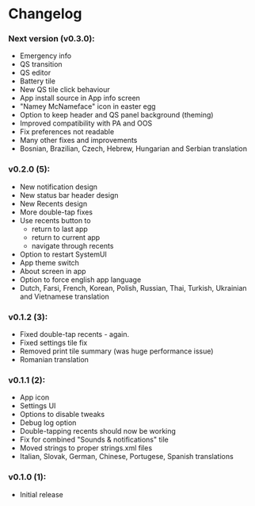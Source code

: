 # Changelog

### Next version (v0.3.0):

- Emergency info
- QS transition
- QS editor
- Battery tile
- New QS tile click behaviour
- App install source in App info screen
- "Namey McNameface" icon in easter egg
- Option to keep header and QS panel background (theming)
- Improved compatibility with PA and OOS
- Fix preferences not readable
- Many other fixes and improvements
- Bosnian, Brazilian, Czech, Hebrew, Hungarian and Serbian translation

### v0.2.0 (5):

- New notification design
- New status bar header design
- New Recents design
- More double-tap fixes
- Use recents button to
  - return to last app
  - return to current app
  - navigate through recents
- Option to restart SystemUI
- App theme switch
- About screen in app
- Option to force english app language
- Dutch, Farsi, French, Korean, Polish, Russian, Thai, Turkish, Ukrainian and Vietnamese translation


### v0.1.2 (3):

- Fixed double-tap recents - again.
- Fixed settings tile fix
- Removed print tile summary (was huge performance issue)
- Romanian translation


### v0.1.1 (2):

- App icon
- Settings UI
- Options to disable tweaks
- Debug log option
- Double-tapping recents should now be working
- Fix for combined "Sounds & notifications" tile
- Moved strings to proper strings.xml files
- Italian, Slovak, German, Chinese, Portugese, Spanish translations


### v0.1.0 (1):

- Initial release
